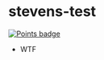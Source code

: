 # stevens-test
[![Points badge](../../blob/badges/.github/badges/points.svg)](../../actions)

- WTF
